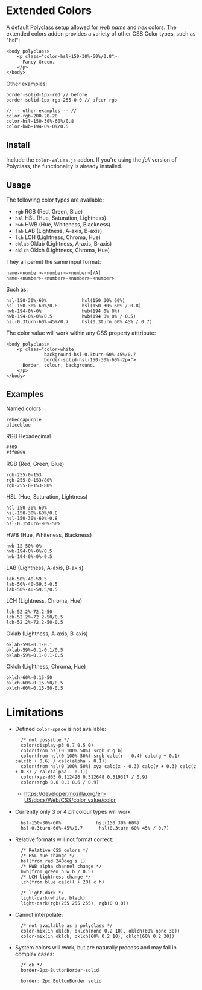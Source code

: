 # Extended Colors

A default Polyclass setup allowed for _web name_ and _hex_ colors. The extended colors addon provides a variety of other CSS Color types, such as "hsl":

```jinja
<body polyclass>
    <p class="color-hsl-150-30%-60%/0.8">
      Fancy Green.
    </p>
</body>
```

Other examples:

    border-solid-1px-red // before
    border-solid-1px-rgb-255-0-0 // after rgb

    // -- other examples -- //
    color-rgb-200-20-20
    color-hsl-150-30%-60%/0.8
    color-hwb-194-0%-0%/0.5


## Install

Include the `color-values.js` addon. If you're using the _full_ version of Polyclass, the functionality is already installed.


## Usage

The following color types are available:

+ `rgb` RGB (Red, Green, Blue)
+ `hsl` HSL (Hue, Saturation, Lightness)
+ `hwb` HWB (Hue, Whiteness, Blackness)
+ `lab` LAB (Lightness, A-axis, B-axis)
+ `lch` LCH (Lightness, Chroma, Hue)
+ `oklab` Oklab (Lightness, A-axis, B-axis)
+ `oklch` Oklch (Lightness, Chroma, Hue)

They all permit the same input format:

    name-<number>-<number>-<number>[/A]
    name-<number>-<number>-<number>-<number>

Such as:

    hsl-150-30%-60%             hsl(150 30% 60%)
    hsl-150-30%-60%/0.8         hsl(150 30% 60% / 0.8)
    hwb-194-0%-0%               hwb(194 0% 0%)
    hwb-194-0%-0%/0.5           hwb(194 0% 0% / 0.5)
    hsl-0.3turn-60%-45%/0.7     hsl(0.3turn 60% 45% / 0.7)


The color value will work within any CSS property atttribute:


```jinja
<body polyclass>
    <p class="color-white
              background-hsl-0.3turn-60%-45%/0.7
              border-solid-hsl-150-30%-60%-2px">
      Border, colour, background.
    </p>
</body>
```

## Examples

Named colors

    rebeccapurple
    aliceblue

RGB Hexadecimal

    #f09
    #ff0099

RGB (Red, Green, Blue)

    rgb-255-0-153
    rgb-255-0-153/80%
    rgb-255-0-153-80%

HSL (Hue, Saturation, Lightness)

    hsl-150-30%-60%
    hsl-150-30%-60%/0.8
    hsl-150-30%-60%-0.8
    hsl-0.15turn-90%-50%

HWB (Hue, Whiteness, Blackness)

    hwb-12-50%-0%
    hwb-194-0%-0%/0.5
    hwb-194-0%-0%-0.5

LAB (Lightness, A-axis, B-axis)

    lab-50%-40-59.5
    lab-50%-40-59.5-0.5
    lab-50%-40-59.5/0.5

LCH (Lightness, Chroma, Hue)

    lch-52.2%-72.2-50
    lch-52.2%-72.2-50/0.5
    lch-52.2%-72.2-50-0.5

Oklab (Lightness, A-axis, B-axis)

    oklab-59%-0.1-0.1
    oklab-59%-0.1-0.1/0.5
    oklab-59%-0.1-0.1-0.5

Oklch (Lightness, Chroma, Hue)

    oklch-60%-0.15-50
    oklch-60%-0.15-50/0.5
    oklch-60%-0.15-50-0.5


# Limitations

+ Defined `color-space` is not available:

        /* not possible */
        color(display-p3 0.7 0.5 0)
        color(from hsl(0 100% 50%) srgb r g b)
        color(from hsl(0 100% 50%) srgb calc(r - 0.4) calc(g + 0.1) calc(b + 0.6) / calc(alpha - 0.1))
        color(from hsl(0 100% 50%) xyz calc(x - 0.3) calc(y + 0.3) calc(z + 0.3) / calc(alpha - 0.1))
        color(xyz-d65 0.112426 0.512648 0.319317 / 0.9)
        color(srgb 0.6 0.1 0.6 / 0.9)

    + https://developer.mozilla.org/en-US/docs/Web/CSS/color_value/color

+ Currently only 3 or 4 _bit_ colour types will work

        hsl-150-30%-60%             hsl(150 30% 60%)
        hsl-0.3turn-60%-45%/0.7      hsl(0.3turn 60% 45% / 0.7)

+ Relative formats will not format correct:

        /* Relative CSS colors */
        /* HSL hue change */
        hsl(from red 240deg s l)
        /* HWB alpha channel change */
        hwb(from green h w b / 0.5)
        /* LCH lightness change */
        lch(from blue calc(l + 20) c h)

        /* light-dark */
        light-dark(white, black)
        light-dark(rgb(255 255 255), rgb(0 0 0))

+ Cannot interpolate:

        /* not available as a polyclass */
        color-mix(in oklch, oklch(none 0.2 10), oklch(60% none 30))
        color-mix(in oklch, oklch(60% 0.2 10), oklch(60% 0.2 30))

+ System colors will work, but are naturally process and may fail in complex cases:

        /* ok */
        border-2px-ButtonBorder-solid

        border: 2px ButtonBorder solid

